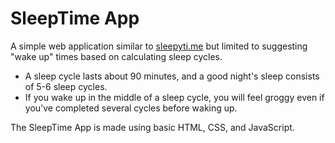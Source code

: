 # SleepTime App

A simple web application similar to [sleepyti.me](https://sleepyti.me/) but limited to suggesting "wake up" times based on calculating sleep cycles. 

* A sleep cycle lasts about 90 minutes, and a good night's sleep consists of 5-6 sleep cycles.
* If you wake up in the middle of a sleep cycle, you will feel groggy even if you've completed several cycles before waking up.

The SleepTime App is made using basic HTML, CSS, and JavaScript.